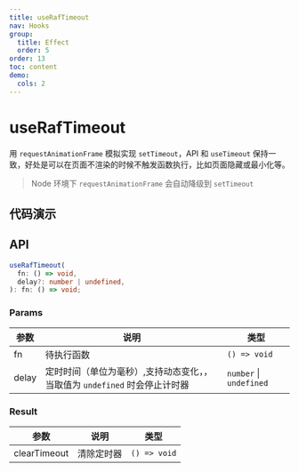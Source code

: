 ```yaml
---
title: useRafTimeout
nav: Hooks
group:
  title: Effect
  order: 5
order: 13
toc: content
demo:
  cols: 2
---
```


# useRafTimeout

用 `requestAnimationFrame` 模拟实现 `setTimeout`，API 和 `useTimeout` 保持一致，好处是可以在页面不渲染的时候不触发函数执行，比如页面隐藏或最小化等。

> Node 环境下 `requestAnimationFrame` 会自动降级到 `setTimeout`

## 代码演示

<code src="./demo/demo1.tsx"></code>
<code src="./demo/demo2.tsx"></code>

## API

```typescript
useRafTimeout(
  fn: () => void,
  delay?: number | undefined,
): fn: () => void;
```

### Params

| 参数  | 说明                                                                       | 类型                    |
| ----- | -------------------------------------------------------------------------- | ----------------------- |
| fn    | 待执行函数                                                                 | `() => void`            |
| delay | 定时时间（单位为毫秒）,支持动态变化，，当取值为 `undefined` 时会停止计时器 | `number` \| `undefined` |

### Result

| 参数         | 说明       | 类型         |
| ------------ | ---------- | ------------ |
| clearTimeout | 清除定时器 | `() => void` |
